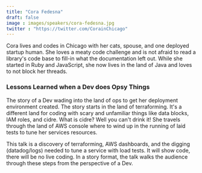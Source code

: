 ```yaml
---
title: "Cora Fedesna"
draft: false
image : images/speakers/cora-fedesna.jpg
twitter : "https://twitter.com/CorainChicago"
---
```


Cora lives and codes in Chicago with her cats, spouse, and one deployed startup human. She loves a meaty code challenge and is not afraid to read a library's code base to fill-in what the documentation left out. While she started in Ruby and JavaScript, she now lives in the land of Java and loves to not block her threads.

### Lessons Learned when a Dev does Opsy Things

The story of a Dev wading into the land of ops to get her deployment environment created. The story starts in the land of terraforming. It's a different land for coding with scary and unfamiliar things like data blocks, IAM roles, and cidre. What is cidre? Well you can't drink it! She travels through the land of AWS console where to wind up in the running of laid tests to tune her services resources.

This talk is a discovery of terraforming, AWS dashboards, and the digging (datadog/logs) needed to tune a service with load tests. It will show code, there will be no live coding. In a story format, the talk walks the audience through these steps from the perspective of a Dev.
